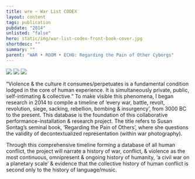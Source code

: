 ```yaml
---
title: wre ~ War List CODEX
layout: content
tags: publication
pubdate: "2014"
unlisted: "false"
hero: static/img/war-list-codex-front-book-cover.jpg
shortdesc: ""
summary: ""
parent: "WAR • ROOM • ECHO: Regarding the Pain of Other Cyborgs"
---
```

![](blob:https://dev-aam.netlify.app/bdf6b182-94c2-9d48-99ee-f20cd410e182)
![](blob:https://dev-aam.netlify.app/05d2bd93-7c7a-d34d-adf3-f09202cb5deb)
![](blob:https://dev-aam.netlify.app/f29afb7f-f97a-6e4d-b235-b5d367696eaa)

“Violence & the culture it consumes/perpetuates is a fundamental condition lodged in the core of human experience. It is simultaneously private, public, self-intimating & collective.” To make visible this phenomena, I began research in 2014 to compile a timeline of ‘every war, battle, revolt, revolution, siege, sacking, rebellion, bombing & insurgency’, from 3000 BC to the present. This database is the foundation of this collaborative performance-installation & research project. The title refers to Susan Sontag’s seminal book, ‘Regarding the Pain of Others’, where she questions the validity of decontextualized representation (within war photography).

Through this comprehensive timeline forming a database of all human conflict, the project will narrate a history of war, conflict, & violence as the most continuous, omnipresent & ongoing history of humanity, ‘a civil war on a planetary scale’ & evidence that the collective history of human conflict is second only to the history of language/music.